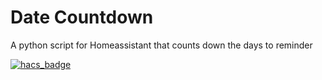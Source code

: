 # Date Countdown
A python script for Homeassistant that counts down the days to reminder

[![hacs_badge](https://img.shields.io/badge/HACS-Default-orange.svg?style=for-the-badge)](https://github.com/custom-components/hacs)